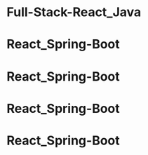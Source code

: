 # Full-Stack-React_Java
# React_Spring-Boot
# React_Spring-Boot
# React_Spring-Boot
# React_Spring-Boot
